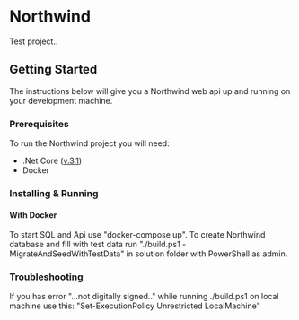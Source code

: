 # Northwind

Test project..

## Getting Started

The instructions below will give you a Northwind web api up and running on your development machine.

### Prerequisites

To run the Northwind project you will need:

- .Net Core ([v.3.1](https://dotnet.microsoft.com/download/dotnet-core/3.1))
- Docker

### Installing & Running

#### With Docker

To start SQL and Api use "docker-compose up".
To create Northwind database and fill with test data run "./build.ps1 -MigrateAndSeedWithTestData" in solution folder with PowerShell as admin.

### Troubleshooting
If you has error "...not digitally signed.." while running ./build.ps1 on local machine use this:
"Set-ExecutionPolicy Unrestricted LocalMachine"

